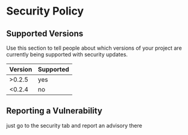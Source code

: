 # Security Policy

## Supported Versions

Use this section to tell people about which versions of your project are
currently being supported with security updates.

| Version | Supported          |
| ------- | ------------------ |
| >0.2.5  | yes                |
| <0.2.4  | no                 |

## Reporting a Vulnerability

just go to the security tab and report an advisory there
